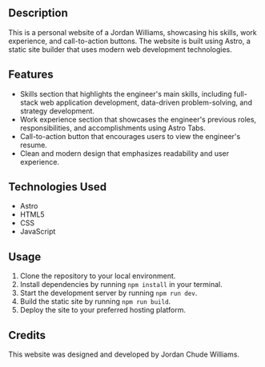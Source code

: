 ## Description

This is a personal website of a Jordan Williams, showcasing his skills, work experience, and call-to-action buttons. The website is built using Astro, a static site builder that uses modern web development technologies.

## Features

- Skills section that highlights the engineer's main skills, including full-stack web application development, data-driven problem-solving, and strategy development.
- Work experience section that showcases the engineer's previous roles, responsibilities, and accomplishments using Astro Tabs.
- Call-to-action button that encourages users to view the engineer's resume.
- Clean and modern design that emphasizes readability and user experience.

## Technologies Used

- Astro
- HTML5
- CSS
- JavaScript

## Usage

1. Clone the repository to your local environment.
2. Install dependencies by running `npm install` in your terminal.
3. Start the development server by running `npm run dev`.
4. Build the static site by running `npm run build`.
5. Deploy the site to your preferred hosting platform.

## Credits

This website was designed and developed by Jordan Chude Williams.
